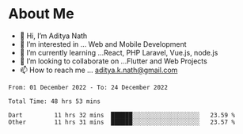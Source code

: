 # About Me

- 👋 Hi, I’m Aditya Nath
- 👀 I’m interested in ... Web and Mobile Development
- 🌱 I’m currently learning ...React, PHP Laravel, Vue.js, node.js
- 💞️ I’m looking to collaborate on ...Flutter and Web Projects
- 📫 How to reach me ... aditya.k.nath@gmail.com

<!--START_SECTION:waka-->

```text
From: 01 December 2022 - To: 24 December 2022

Total Time: 48 hrs 53 mins

Dart         11 hrs 32 mins  ██████░░░░░░░░░░░░░░░░░░░   23.59 %
Other        11 hrs 31 mins  ██████░░░░░░░░░░░░░░░░░░░   23.57 %
```

<!--END_SECTION:waka-->

<!---
kronosking007/kronosking007 is a ✨ special ✨ repository because its `README.md` (this file) appears on your GitHub profile.
You can click the Preview link to take a look at your changes.
--->
